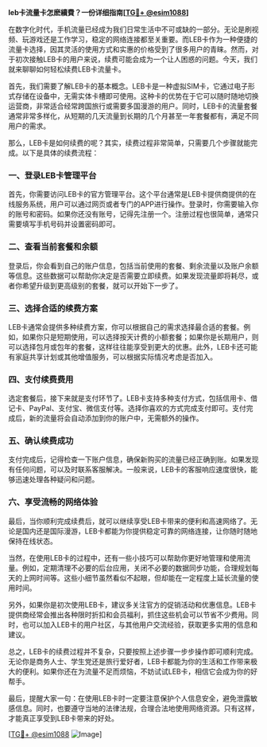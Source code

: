 **leb卡流量卡怎麽續費？一份详细指南[[TG💪+ @esim1088](https://t.me/s/esim1088)]**

在数字化时代，手机流量已经成为我们日常生活中不可或缺的一部分。无论是刷视频、玩游戏还是工作学习，稳定的网络连接都至关重要。而LEB卡作为一种便捷的流量卡选择，因其灵活的使用方式和实惠的价格受到了很多用户的青睐。然而，对于初次接触LEB卡的用户来说，续费可能会成为一个让人困惑的问题。今天，我们就来聊聊如何轻松续费LEB卡流量卡。

首先，我们需要了解LEB卡的基本概念。LEB卡是一种虚拟SIM卡，它通过电子形式存储在设备中，无需实体卡槽即可使用。这种卡的优势在于它可以随时随地切换运营商，非常适合经常跨国旅行或需要多国漫游的用户。同时，LEB卡的流量套餐通常非常多样化，从短期的几天流量到长期的几个月甚至一年套餐都有，满足不同用户的需求。

那么，LEB卡是如何续费的呢？其实，续费过程非常简单，只需要几个步骤就能完成。以下是具体的续费流程：

### 一、登录LEB卡管理平台

首先，你需要访问LEB卡的官方管理平台。这个平台通常是LEB卡提供商提供的在线服务系统，用户可以通过网页或者专门的APP进行操作。登录时，你需要输入你的账号和密码。如果你还没有账号，记得先注册一个。注册过程也很简单，通常只需要填写手机号码并设置密码即可。

### 二、查看当前套餐和余额

登录后，你会看到自己的账户信息，包括当前使用的套餐、剩余流量以及账户余额等信息。这些数据可以帮助你决定是否需要立即续费。如果发现流量即将耗尽，或者你希望升级到更高级别的套餐，就可以开始下一步了。

### 三、选择合适的续费方案

LEB卡通常会提供多种续费方案，你可以根据自己的需求选择最合适的套餐。例如，如果你只是短期使用，可以选择按天计费的小额套餐；如果你是长期用户，则可以选择包月或包年的套餐，这样往往能享受到更大的优惠。此外，LEB卡还可能有家庭共享计划或其他增值服务，可以根据实际情况考虑是否加入。

### 四、支付续费费用

选定套餐后，接下来就是支付环节了。LEB卡支持多种支付方式，包括信用卡、借记卡、PayPal、支付宝、微信支付等。选择你喜欢的方式完成支付即可。支付完成后，新的流量将会自动添加到你的账户中，无需额外的操作。

### 五、确认续费成功

支付完成后，记得检查一下账户信息，确保新购买的流量已经正确到账。如果发现有任何问题，可以及时联系客服解决。一般来说，LEB卡的客服响应速度很快，能够迅速处理各种疑问和问题。

### 六、享受流畅的网络体验

最后，当你顺利完成续费后，就可以继续享受LEB卡带来的便利和高速网络了。无论是国内还是国际漫游，LEB卡都能为你提供稳定可靠的网络连接，让你随时随地保持在线状态。

当然，在使用LEB卡的过程中，还有一些小技巧可以帮助你更好地管理和使用流量。例如，定期清理不必要的后台应用，关闭不必要的数据同步功能，合理规划每天的上网时间等。这些小细节虽然看似不起眼，但却能在一定程度上延长流量的使用时间。

另外，如果你是初次使用LEB卡，建议多关注官方的促销活动和优惠信息。LEB卡提供商经常会推出各种限时折扣和会员福利，抓住这些机会可以节省不少费用。同时，也可以加入LEB卡的用户社区，与其他用户交流经验，获取更多实用的信息和建议。

总之，LEB卡的续费过程并不复杂，只要按照上述步骤一步步操作即可顺利完成。无论你是商务人士、学生党还是旅行爱好者，LEB卡都能为你的生活和工作带来极大的便利。如果你还在为流量不足而烦恼，不妨试试LEB卡，相信它会成为你的好帮手。

最后，提醒大家一句：在使用LEB卡时一定要注意保护个人信息安全，避免泄露敏感信息。同时，也要遵守当地的法律法规，合理合法地使用网络资源。只有这样，才能真正享受到LEB卡带来的好处。

[[TG💪+ @esim1088](https://t.me/s/esim1088) ![Image](https://i.postimg.cc/4NQfJmqS/Snipaste-2025-05-13-00-14-12.png)]